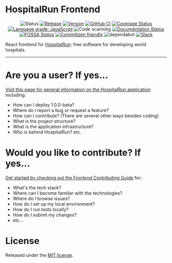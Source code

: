 # HospitalRun Frontend

<div align="center">

![Status](https://img.shields.io/badge/Status-developing-brightgree) [![Release](https://img.shields.io/github/release/HospitalRun/hospitalrun-frontend.svg)](https://github.com/HospitalRun/hospitalrun-frontend/releases) [![Version](https://img.shields.io/github/package-json/v/hospitalrun/hospitalrun-frontend)](https://github.com/HospitalRun/hospitalrun-frontend/releases)
[![GitHub CI](https://github.com/HospitalRun/frontend/workflows/GitHub%20CI/badge.svg)](https://github.com/HospitalRun/frontend/actions) [![Coverage Status](https://coveralls.io/repos/github/HospitalRun/hospitalrun-frontend/badge.svg?branch=master)](https://coveralls.io/github/HospitalRun/hospitalrun-frontend?branch=master) [![Language grade: JavaScript](https://img.shields.io/lgtm/grade/javascript/g/HospitalRun/hospitalrun-frontend.svg?logo=lgtm&logoWidth=18)](https://lgtm.com/projects/g/HospitalRun/hospitalrun-frontend/context:javascript) ![Code scanning](https://github.com/HospitalRun/hospitalrun-frontend/workflows/Code%20scanning/badge.svg?branch=master) [![Documentation Status](https://readthedocs.org/projects/hospitalrun-frontend/badge/?version=latest)](https://hospitalrun-frontend.readthedocs.io)
[![FOSSA Status](https://app.fossa.io/api/projects/git%2Bgithub.com%2FHospitalRun%2Fhospitalrun-frontend.svg?type=shield)](https://app.fossa.io/projects/git%2Bgithub.com%2FHospitalRun%2Fhospitalrun-frontend?ref=badge_large) [![Commitizen friendly](https://img.shields.io/badge/commitizen-friendly-brightgreen.svg)](http://commitizen.github.io/cz-cli/)
![dependabot](https://api.dependabot.com/badges/status?host=github&repo=HospitalRun/hospitalrun-frontend) [![Slack](https://hospitalrun-slack.herokuapp.com/badge.svg)](https://hospitalrun-slack.herokuapp.com)

</div>

React frontend for [HospitalRun](http://hospitalrun.io/): free software for developing world hospitals.

---

# Are you a user? If yes...

[Visit this page for general information on the HospitalRun application](https://github.com/HospitalRun/hospitalrun/blob/master/README.md) including:

- How can I deploy 1.0.0-beta?
- Where do I report a bug or request a feature?
- How can I contribute? (There are several other ways besides coding)
- What is the project structure?
- What is the application infrastructure?
- Who is behind HospitalRun? etc.

# Would you like to contribute? If yes...

[Get started by checking out the Frontend Contributing Guide](https://github.com/HospitalRun/hospitalrun-frontend/blob/master/.github/CONTRIBUTING.md) for:
- What's the tech stack?
- Where can I become familiar with the technologies?
- Where do I browse issues?
- How do I set up my local environment?
- How do I run tests locally?
- How do I submit my changes?
- etc...

# License

Released under the [MIT license](LICENSE).
